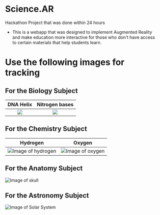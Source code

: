# Science.AR
Hackathon Project that was done within 24 hours
- This is a webapp that was designed to implement Augmented Reality
  and make education more interactive for those who don't have access
  to certain materials that help students learn.

# Use the following images for tracking

## For the Biology Subject
DNA Helix                 |   Nitrogen bases
:------------------------:|:-------------------------:
![](https://garettpf.github.io/Science.AR/img/pattern-dnahelix.png) | ![](https://garettpf.github.io/Science.AR/img/pattern-nitrogen-bases1.png)

## For the Chemistry Subject
Hydrogen        |   Oxygen
:--------------:|:--------------------:
![Image of hydrogen](https://garettpf.github.io/Science.AR/img/pattern-Hydrogen.png) | ![Image of oxygen](https://garettpf.github.io/Science.AR/img/pattern-Oxygen.png)

## For the Anatomy Subject
![Image of skull](https://garettpf.github.io/Science.AR/img/pattern-skull.png)

## For the Astronomy Subject
![Image of Solar System](https://garettpf.github.io/Science.AR/img/pattern-Solarsystem.png)
